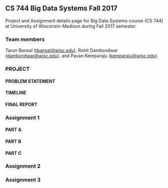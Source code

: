 ## CS 744 Big Data Systems Fall 2017

Project and Assignment details page for Big Data Systems course (CS 744) at University of Wisconsin-Madison during Fall 2017 semester.

### Team members

Tarun Bansal (tbansal@wisc.edu), Rohit Damkondwar (damkondwar@wisc.edu), and Pavan Kemparaju (kemparaju@wisc.edu).

### PROJECT

#### PROBLEM STATEMENT

#### TIMELINE

#### FINAL REPORT

### Assignment 1

#### PART A

#### PART B

#### PART C

### Assignment 2

### Assignment 3
